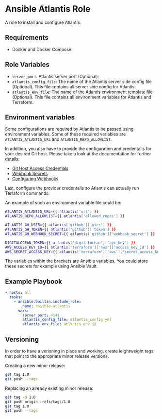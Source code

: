 # Ansible Atlantis Role

A role to install and configure Atlantis.

## Requirements

- Docker and Docker Compose

## Role Variables

- `server_port`: Atlantis server port (Optional): 
- `atlantis_config_file`: The name of the Atlantis server side config file (Optional). This file contains all server side config for Atlantis.
- `atlantis_env_file`: The name of the Atlantis environment template file (Optional). This file contains all environment variables for Atlantis and Terraform.

## Environment variables

Some configurations are required by Atlantis to be passed using environment variables. Some of these required variables are `ATLANTIS_ATLANTIS_URL` and `ATLANTIS_REPO_ALLOWLIST`.

In addition, you also have to provide the configuration and credentails for your desired Git host. Please take a look at the documentation for further details:
  - [Git Host Access Credentials](https://www.runatlantis.io/docs/access-credentials.html)
  - [Webhook Secrets](https://www.runatlantis.io/docs/webhook-secrets.html)
  - [Configuring Webhooks](https://www.runatlantis.io/docs/configuring-webhooks.html)

Last, configure the provider credentails so Atlantis can actually run Terraform commands.

An example of such an environment variable file could be:

```bash
ATLANTIS_ATLANTIS_URL={{ atlantis['url'] }}
ATLANTIS_REPO_ALLOWLIST={{ atlantis['allowed_repos'] }}

ATLANTIS_GH_USER={{ atlantis['github']['user'] }}
ATLANTIS_GH_TOKEN={{ atlantis['github']['token'] }}
ATLANTIS_GH_WEBHOOK_SECRET={{ atlantis['github']['webhook_secret'] }}

DIGITALOCEAN_TOKEN={{ atlantis['digitalocean']['api_key'] }}
AWS_ACCESS_KEY_ID={{ atlantis['terraform']['aws']['access_key_id'] }}
AWS_SECRET_ACCESS_KEY={{ atlantis['terraform']['aws']['secret_access_key'] }}
```

The variables within the brackets are Ansible variables. You could store these secrets for example using Ansible Vault.

## Example Playbook

```yaml
- hosts: all
  tasks:
    - ansible.builtin.include_role:
        name: ansible-atlantis
      vars:
        server_port: 4141
        atlantis_config_file: atlantis_config.yml
        atlantis_env_file: atlantis_env.j2
```

## Versioning

In order to have a verioning in place and working, create leightweight tags that point to the appropriate minor release versions.

Creating a new minor release:

```bash
git tag 1.0
git push --tags
```

Replacing an already existing minor release:

```bash
git tag -d 1.0
git push origin :refs/tags/1.0
git tag 1.0
git push --tags
```
